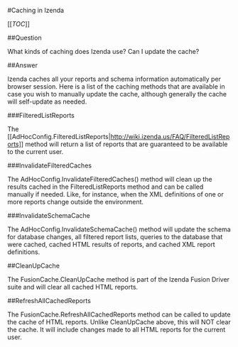 #Caching in Izenda

[[_TOC_]]

##Question

What kinds of caching does Izenda use? Can I update the cache?

##Answer

Izenda caches all your reports and schema information automatically per browser session. Here is a list of the caching methods that are available in case you wish to manually update the cache, although generally the cache will self-update as needed.

###FilteredListReports

The [[AdHocConfig.FilteredListReports|http://wiki.izenda.us/FAQ/FilteredListReports]] method will return a list of reports that are guaranteed to be available to the current user.

###InvalidateFilteredCaches

The AdHocConfig.InvalidateFilteredCaches() method will clean up the results cached in the FilteredListReports method and can be called manually if needed. Like, for instance, when the XML definitions of one or more reports change outside the environment.

###InvalidateSchemaCache

The AdHocConfig.InvalidateSchemaCache() method will update the schema for database changes, all filtered report lists, queries to the database that were cached, cached HTML results of reports, and cached XML report definitions.

##CleanUpCache

The FusionCache.CleanUpCache method is part of the Izenda Fusion Driver suite and will clear all cached HTML reports.

##RefreshAllCachedReports

The FusionCache.RefreshAllCachedReports method can be called to update the cache of HTML reports. Unlike CleanUpCache above, this will NOT clear the cache. It will include changes made to all HTML reports for the current user.